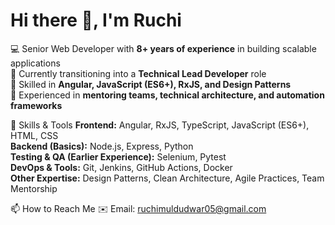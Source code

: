 # Hi there 👋, I'm Ruchi

💻 Senior Web Developer with **8+ years of experience** in building scalable applications  
🌱 Currently transitioning into a **Technical Lead Developer** role  
🚀 Skilled in **Angular, JavaScript (ES6+), RxJS, and Design Patterns**  
🤝 Experienced in **mentoring teams, technical architecture, and automation frameworks**  

📌 Skills & Tools
**Frontend:** Angular, RxJS, TypeScript, JavaScript (ES6+), HTML, CSS  
**Backend (Basics):** Node.js, Express, Python  
**Testing & QA (Earlier Experience):** Selenium, Pytest  
**DevOps & Tools:** Git, Jenkins, GitHub Actions, Docker  
**Other Expertise:** Design Patterns, Clean Architecture, Agile Practices, Team Mentorship  

📫 How to Reach Me
✉️ Email: ruchimuldudwar05@gmail.com
